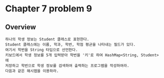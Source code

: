 # Chapter 7 problem 9

## Overview

```$xslt
하나의 학생 정보는 Student 클래스로 표현한다.
Student 클래스에는 이름, 학과, 학번, 학점 평균을 나타내는 필드가 있다.
여기서 학번을 String 타입으로 선언한다.
키보드에서 학생 정보를 5개 입력받아 학번을 '키'로 하여 HashMap<String, Student> 에
저장하고 학번으로 학생 정보를 검색하여 출력하는 프로그램을 작성하여라.
다음과 같은 해시맵을 이용하라.
```